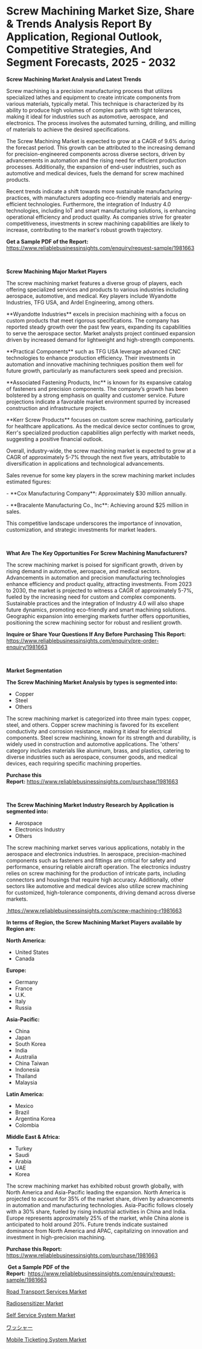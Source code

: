 <p><h1>Screw Machining Market Size, Share & Trends Analysis Report By Application, Regional Outlook, Competitive Strategies, And Segment Forecasts, 2025 - 2032</h1></p><p><strong>Screw Machining Market Analysis and Latest Trends</strong></p>
<p><p>Screw machining is a precision manufacturing process that utilizes specialized lathes and equipment to create intricate components from various materials, typically metal. This technique is characterized by its ability to produce high volumes of complex parts with tight tolerances, making it ideal for industries such as automotive, aerospace, and electronics. The process involves the automated turning, drilling, and milling of materials to achieve the desired specifications.</p><p>The Screw Machining Market is expected to grow at a CAGR of 9.6% during the forecast period. This growth can be attributed to the increasing demand for precision-engineered components across diverse sectors, driven by advancements in automation and the rising need for efficient production processes. Additionally, the expansion of end-user industries, such as automotive and medical devices, fuels the demand for screw machined products.</p><p>Recent trends indicate a shift towards more sustainable manufacturing practices, with manufacturers adopting eco-friendly materials and energy-efficient technologies. Furthermore, the integration of Industry 4.0 technologies, including IoT and smart manufacturing solutions, is enhancing operational efficiency and product quality. As companies strive for greater competitiveness, investments in screw machining capabilities are likely to increase, contributing to the market's robust growth trajectory.</p></p>
<p><strong>Get a Sample PDF of the Report:&nbsp;</strong> <a href="https://www.reliablebusinessinsights.com/enquiry/request-sample/1981663?utm_campaign=101&utm_medium=2&utm_source=Github&utm_content=ia&utm_term=10032025&utm_id=screw-machining">https://www.reliablebusinessinsights.com/enquiry/request-sample/1981663</a></p>
<p>&nbsp;</p>
<p><strong>Screw Machining Major Market Players</strong></p>
<p><p>The screw machining market features a diverse group of players, each offering specialized services and products to various industries including aerospace, automotive, and medical. Key players include Wyandotte Industries, TFG USA, and Ardel Engineering, among others.</p><p>**Wyandotte Industries** excels in precision machining with a focus on custom products that meet rigorous specifications. The company has reported steady growth over the past few years, expanding its capabilities to serve the aerospace sector. Market analysts project continued expansion driven by increased demand for lightweight and high-strength components.</p><p>**Practical Components** such as TFG USA leverage advanced CNC technologies to enhance production efficiency. Their investments in automation and innovative machining techniques position them well for future growth, particularly as manufacturers seek speed and precision.</p><p>**Associated Fastening Products, Inc** is known for its expansive catalog of fasteners and precision components. The company’s growth has been bolstered by a strong emphasis on quality and customer service. Future projections indicate a favorable market environment spurred by increased construction and infrastructure projects.</p><p>**Kerr Screw Products** focuses on custom screw machining, particularly for healthcare applications. As the medical device sector continues to grow, Kerr's specialized production capabilities align perfectly with market needs, suggesting a positive financial outlook.</p><p>Overall, industry-wide, the screw machining market is expected to grow at a CAGR of approximately 5-7% through the next five years, attributable to diversification in applications and technological advancements.</p><p>Sales revenue for some key players in the screw machining market includes estimated figures: </p><p>- **Cox Manufacturing Company**: Approximately $30 million annually.</p><p>- **Bracalente Manufacturing Co., Inc**: Achieving around $25 million in sales.</p><p>This competitive landscape underscores the importance of innovation, customization, and strategic investments for market leaders.</p></p>
<p>&nbsp;</p>
<p><strong>What Are The Key Opportunities For Screw Machining Manufacturers?</strong></p>
<p><p>The screw machining market is poised for significant growth, driven by rising demand in automotive, aerospace, and medical sectors. Advancements in automation and precision manufacturing technologies enhance efficiency and product quality, attracting investments. From 2023 to 2030, the market is projected to witness a CAGR of approximately 5-7%, fueled by the increasing need for custom and complex components. Sustainable practices and the integration of Industry 4.0 will also shape future dynamics, promoting eco-friendly and smart machining solutions. Geographic expansion into emerging markets further offers opportunities, positioning the screw machining sector for robust and resilient growth.</p></p>
<p><strong>Inquire or Share Your Questions If Any Before Purchasing This Report:</strong> <a href="https://www.reliablebusinessinsights.com/enquiry/pre-order-enquiry/1981663?utm_campaign=101&utm_medium=2&utm_source=Github&utm_content=ia&utm_term=10032025&utm_id=screw-machining">https://www.reliablebusinessinsights.com/enquiry/pre-order-enquiry/1981663</a></p>
<p>&nbsp;</p>
<p><strong>Market Segmentation</strong></p>
<p><strong>The Screw Machining Market Analysis by types is segmented into:</strong></p>
<p><ul><li>Copper</li><li>Steel</li><li>Others</li></ul></p>
<p><p>The screw machining market is categorized into three main types: copper, steel, and others. Copper screw machining is favored for its excellent conductivity and corrosion resistance, making it ideal for electrical components. Steel screw machining, known for its strength and durability, is widely used in construction and automotive applications. The 'others' category includes materials like aluminum, brass, and plastics, catering to diverse industries such as aerospace, consumer goods, and medical devices, each requiring specific machining properties.</p></p>
<p><strong>Purchase this Report:&nbsp;</strong><a href="https://www.reliablebusinessinsights.com/purchase/1981663?utm_campaign=101&utm_medium=2&utm_source=Github&utm_content=ia&utm_term=10032025&utm_id=screw-machining">https://www.reliablebusinessinsights.com/purchase/1981663</a></p>
<p>&nbsp;</p>
<p><strong>The Screw Machining Market Industry Research by Application is segmented into:</strong></p>
<p><ul><li>Aerospace</li><li>Electronics Industry</li><li>Others</li></ul></p>
<p><p>The screw machining market serves various applications, notably in the aerospace and electronics industries. In aerospace, precision-machined components such as fasteners and fittings are critical for safety and performance, ensuring reliable aircraft operation. The electronics industry relies on screw machining for the production of intricate parts, including connectors and housings that require high accuracy. Additionally, other sectors like automotive and medical devices also utilize screw machining for customized, high-tolerance components, driving demand across diverse markets.</p></p>
<p><a href="https://www.reliablebusinessinsights.com/screw-machining-r1981663?utm_campaign=101&utm_medium=2&utm_source=Github&utm_content=ia&utm_term=10032025&utm_id=screw-machining">&nbsp;https://www.reliablebusinessinsights.com/screw-machining-r1981663</a></p>
<p><strong>In terms of Region, the Screw Machining Market Players available by Region are:</strong></p>
<p>
    <p> <strong> North America: </strong>
        <ul>
            <li>United States</li>
            <li>Canada</li>
        </ul>
        </p> 
    <p> <strong> Europe: </strong>
        <ul>
            <li>Germany</li>
            <li>France</li>
            <li>U.K.</li>
            <li>Italy</li>
            <li>Russia</li>
        </ul>
        </p> 
    <p> <strong> Asia-Pacific: </strong>
        <ul>
            <li>China</li>
            <li>Japan</li>
            <li>South Korea</li>
            <li>India</li>
            <li>Australia</li>
            <li>China Taiwan</li>
            <li>Indonesia</li>
            <li>Thailand</li>
            <li>Malaysia</li>
        </ul>
        </p> 
    <p> <strong> Latin America: </strong>
        <ul>
            <li>Mexico</li>
            <li>Brazil</li>
            <li>Argentina Korea</li>
            <li>Colombia</li>
        </ul>
        </p> 
    <p> <strong> Middle East & Africa: </strong>
        <ul>
            <li>Turkey</li>
            <li>Saudi</li>
            <li>Arabia</li>
            <li>UAE</li>
            <li>Korea</li>
        </ul>
    </p>
    </p>
<p><p>The screw machining market has exhibited robust growth globally, with North America and Asia-Pacific leading the expansion. North America is projected to account for 35% of the market share, driven by advancements in automation and manufacturing technologies. Asia-Pacific follows closely with a 30% share, fueled by rising industrial activities in China and India. Europe represents approximately 25% of the market, while China alone is anticipated to hold around 20%. Future trends indicate sustained dominance from North America and APAC, capitalizing on innovation and investment in high-precision machining.</p></p>
<p><strong>Purchase this Report: </strong><a href="https://www.reliablebusinessinsights.com/purchase/1981663?utm_campaign=101&utm_medium=2&utm_source=Github&utm_content=ia&utm_term=10032025&utm_id=screw-machining">https://www.reliablebusinessinsights.com/purchase/1981663</a></p>
<p>&nbsp;<strong>Get a Sample PDF of the Report:&nbsp;&nbsp;</strong><a href="https://www.reliablebusinessinsights.com/enquiry/request-sample/1981663?utm_campaign=101&utm_medium=2&utm_source=Github&utm_content=ia&utm_term=10032025&utm_id=screw-machining">https://www.reliablebusinessinsights.com/enquiry/request-sample/1981663</a></p>
<p><strong></strong></p>
<p><p><a href="https://github.com/bocksovers0r/Market-Research-Report-List-1/blob/main/road-transport-services-market.md?utm_campaign=101&utm_medium=2&utm_source=Github&utm_content=ia&utm_term=10032025&utm_id=screw-machining">Road Transport Services Market</a></p><p><a href="https://github.com/saimntamiki/Market-Research-Report-List-1/blob/main/radiosensitizer-market.md?utm_campaign=101&utm_medium=2&utm_source=Github&utm_content=ia&utm_term=10032025&utm_id=screw-machining">Radiosensitizer Market</a></p><p><a href="https://github.com/messonmengen75/Market-Research-Report-List-1/blob/main/self-service-system-market.md?utm_campaign=101&utm_medium=2&utm_source=Github&utm_content=ia&utm_term=10032025&utm_id=screw-machining">Self Service System Market</a></p><p><a href="https://github.com/lababdou/Market-Research-Report-List-7/blob/main/427218743006.md?utm_campaign=101&utm_medium=2&utm_source=Github&utm_content=ia&utm_term=10032025&utm_id=screw-machining">ワッシャー</a></p><p><a href="https://github.com/zymerivarrik6/Market-Research-Report-List-1/blob/main/mobile-ticketing-system-market.md?utm_campaign=101&utm_medium=2&utm_source=Github&utm_content=ia&utm_term=10032025&utm_id=screw-machining">Mobile Ticketing System Market</a></p></p>